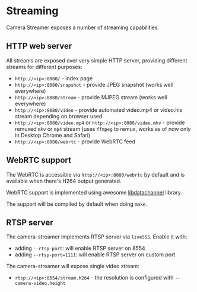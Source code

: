 # Streaming

Camera Streamer exposes a number of streaming capabilities.

## HTTP web server

All streams are exposed over very simple HTTP server, providing different streams for different purposes:

- `http://<ip>:8080/` - index page
- `http://<ip>:8080/snapshot` - provide JPEG snapshot (works well everywhere)
- `http://<ip>:8080/stream` - provide MJPEG stream (works well everywhere)
- `http://<ip>:8080/video` - provide automated video.mp4 or video.hls stream depending on browser used
- `http://<ip>:8080/video.mp4` or `http://<ip>:8080/video.mkv` - provide remuxed `mkv` or `mp4` stream (uses `ffmpeg` to remux, works as of now only in Desktop Chrome and Safari)
- `http://<ip>:8080/webrtc` - provide WebRTC feed

## WebRTC support

The WebRTC is accessible via `http://<ip>:8080/webrtc` by default and is available when there's H264 output generated.

WebRTC support is implemented using awesome [libdatachannel](https://github.com/paullouisageneau/libdatachannel/) library.

The support will be compiled by default when doing `make`.

## RTSP server

The camera-streamer implements RTSP server via `live555`. Enable it with:

- adding `--rtsp-port`: will enable RTSP server on 8554
- adding `--rtsp-port=1111`: will enable RTSP server on custom port

The camera-streamer will expose single video stream:

- `rtsp://<ip>:8554/stream.h264` - the resolution is configured with `--camera-video.height`
